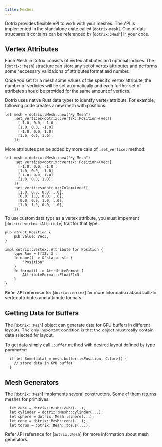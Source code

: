 ```yaml
---
title: Meshes
---
```


Dotrix provides flexible API to work with your meshes. The API
is implemented in the standalone crate called [`dotrix-mesh`]. One of
data structures it contains can be referenced by [`dotrix::Mesh`] in
your code.

## Vertex Attributes

Each Mesh in Dotrix consists of vertex attributes and optional
indices. The [`dotrix::Mesh`] structure can store any set of
vertex attributes and performs some neccessary validations of
attributes format and number.

Once you set for a mesh some values of the specific vertex attribute,
the number of verticies will be set automatically and each further
set of attributes should be provided for the same amount of vertices.

Dotrix uses native Rust data types to identify vertex attribute. For
example, following code creates a new mesh with positions:

```
let mesh = dotrix::Mesh::new("My Mesh")
    .set_vertices<dotrix::vertex::Position>(vec![
      [-1.0, 0.0, -1.0],
      [1.0, 0.0, -1.0],
      [-1.0, 0.0, 1.0],
      [1.0, 0.0, 1.0],
    ]);
```

More attributes can be added by more calls of `.set_vertices` method:

```
let mesh = dotrix::Mesh::new("My Mesh")
    .set_vertices<dotrix::vertex::Position>(vec![
      [-1.0, 0.0, -1.0],
      [1.0, 0.0, -1.0],
      [-1.0, 0.0, 1.0],
      [1.0, 0.0, 1.0],
    ])
    .set_vertices<dotrix::Color>(vec![
      [1.0, 0.0, 0.0, 1.0],
      [0.0, 1.0, 0.0, 1.0],
      [0.0, 0.0, 1.0, 1.0],
      [1.0, 1.0, 0.0, 1.0],
    ]);
```

To use custom data type as a vertex attribute, you must implement
[`dotrix::vertex::Attribute`] trait for that type:

```
pub struct Position {
    pub value: Vec3,
}

impl dotrix::vertex::Attribute for Position {
    type Raw = [f32; 3];
    fn name() -> &'static str {
        "Position"
    }
    fn format() -> AttributeFormat {
        AttributeFormat::Float32x3
    }
}
```

Refer API reference for [`dotrix::vertex`] for more information
about built-in vertex attributes and attribute formats.

## Getting Data for Buffers

The [`dotrix::Mesh`] object can generate data for GPU buffers in
different layouts. The only important condition is that the object
must really contain data selected for layout.

To get data simply call `.buffer` method with desired layout defined
by type parameter:

```
  if let Some(data) = mesh.buffer::<Position, Color>() {
    // store data in GPU buffer
  }
```

## Mesh Generators

The [`dotrix::Mesh`] implements several constructors. Some of them
returns meshes for primitives:

```
  let cube = dotrix::Mesh::cube(...);
  let cylinder = dotrix::Mesh::cylinder(...);
  let sphere = dotrix::Mesh::sphere(...);
  let cone = dotrix::Mesh::cone(...);
  let torus = dotrix::Mesh::torus(...);
```

Refer API reference for [`dotrix::Mesh`] for more information
about mesh generators.
